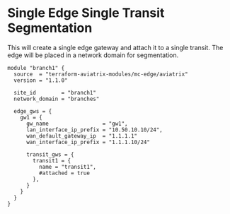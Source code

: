 # Single Edge Single Transit Segmentation
This will create a single edge gateway and attach it to a single transit. The edge will be placed in a network domain for segmentation.

```hcl
module "branch1" {
  source  = "terraform-aviatrix-modules/mc-edge/aviatrix"
  version = "1.1.0"

  site_id        = "branch1"
  network_domain = "branches"

  edge_gws = {
    gw1 = {
      gw_name                 = "gw1",
      lan_interface_ip_prefix = "10.50.10.10/24",
      wan_default_gateway_ip  = "1.1.1.1"
      wan_interface_ip_prefix = "1.1.1.10/24"

      transit_gws = {
        transit1 = {
          name = "transit1",
          #attached = true
        },
      }
    }
  }
}
```